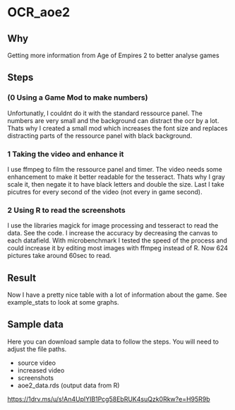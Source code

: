# OCR_aoe2
## Why
Getting more information from Age of Empires 2 to better analyse games

## Steps

### (0 Using a Game Mod to make numbers)
Unfortunatly, I couldnt do it with the standard ressource panel. The numbers are very small and the background can distract the ocr by a lot. Thats why I created a small mod which increases the font size and replaces distracting parts of the ressource panel with black background.

### 1 Taking the video and enhance it
I use ffmpeg to film the ressource panel and timer.  The video needs some enhancement to make it better readable for the tesseract. Thats why I gray scale it, then negate it to have black letters and double the size.
Last I take picutres for every second of the video (not every in game second).

### 2 Using R to read the screenshots
I use the libraries magick for image processing and tesseract to read the data. See the code. I increase the accuracy by decreasing the canvas to each datafield.
With microbenchmark I tested the speed of the process and could increase it by editing most images with ffmpeg instead of R. Now 624 pictures take around 60sec to read.

## Result
Now I have a pretty nice table with a lot of information about the game.
See example_stats to look at some graphs.

## Sample data
Here you can download sample data to follow the steps. You will need to adjust the file paths.
- source video
- increased video
- screenshots
- aoe2_data.rds (output data from R)

https://1drv.ms/u/s!An4UplYIB1Pcg58EbRUK4suQzk0Rkw?e=H95R9b
